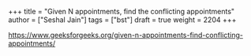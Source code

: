 +++
title = "Given N appointments, find the conflicting appointments"
author = ["Seshal Jain"]
tags = ["bst"]
draft = true
weight = 2204
+++

<https://www.geeksforgeeks.org/given-n-appointments-find-conflicting-appointments/>
